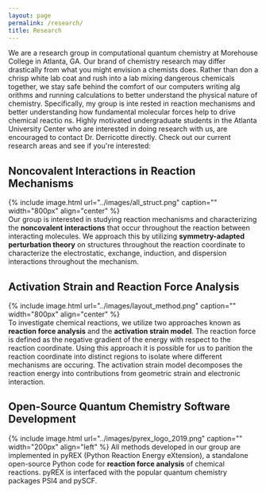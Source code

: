 ```yaml
---
layout: page
permalink: /research/
title: Research
---
```


We are a research group in computational quantum chemistry at Morehouse College in Atlanta, GA. Our brand of chemistry
 research may differ drastically from what you might envision a chemists does. Rather than don a chrisp white lab coat
 and rush into a lab mixing dangerous chemicals together, we stay safe behind the comfort of our computers writing alg
orithms and running calculations to better understand the physical nature of chemistry. Specifically, my group is inte
rested in reaction mechanisms and better understanding how fundamental molecular forces help to drive chemical reactio
ns. Highly motivated undergraduate students in the Atlanta University Center who are interested in doing research with
 us, are encouraged to contact Dr. Derricotte directly. Check out our current research areas and see if you're interested:

## Noncovalent Interactions in Reaction Mechanisms
{% include image.html url="../images/all_struct.png" caption="" width="800px" align="center" %}  
Our group is interested in studying reaction mechanisms and characterizing the **noncovalent interactions** that occur throughout the reaction between interacting molecules. We approach this by utilizing **symmetry-adapted perturbation theory** on structures throughout the reaction coordinate to characterize the electrostatic, exchange, induction, and dispersion interactions throughout the mechanism. 

## Activation Strain and Reaction Force Analysis
{% include image.html url="../images/layout_method.png" caption="" width="800px" align="center" %}  
To investigate chemical reactions, we utilize two approaches known as **reaction force analysis** and the **activation strain model**. The reaction force is defined as the negative gradient of the energy with respect to the reaction coordinate. Using this approach it is possible for us to parition the reaction coordinate into distinct regions to isolate where different mechanisms are occuring. The activation strain model decomposes the reaction energy into contributions from geometric strain and electronic interaction. 

## Open-Source Quantum Chemistry Software Development
{% include image.html url="../images/pyrex_logo_2019.png" caption="" width="200px" align="left" %}
All methods developed in our group are implemented in pyREX (Python Reaction Energy eXtension), a standalone open-source Python code for **reaction force analysis** of chemical reactions. pyREX is interfaced with the popular quantum chemistry packages PSI4 and pySCF. 
